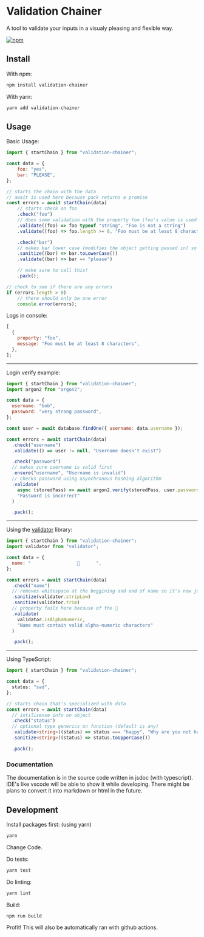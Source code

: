 # Validation Chainer

A tool to validate your inputs in a visualy pleasing and flexible way.

[![npm](https://img.shields.io/npm/v/validation-chainer.svg)](https://www.npmjs.com/package/validation-chainer)

## Install

With npm:

```sh
npm install validation-chainer
```

With yarn:

```sh
yarn add validation-chainer
```

## Usage

Basic Usage:

```js
import { startChain } from "validation-chainer";

const data = {
    foo: "yes",
    bar: "PLEASE",
};

// starts the chain with the data
// await is used here because pack returns a promise
const errors = await startChain(data)
    // starts check on foo
    .check("foo")
    // does some validation with the property foo (foo's value is used as an argument)
    .validate((foo) => foo typeof "string", "Foo is not a string")
    .validate((foo) => foo.length >= 8, "Foo must be at least 8 characters")

    .check("bar")
    // makes bar lower case (modifies the object getting passed in) so bar is now please
    .sanitize((bar) => bar.toLowerCase())
    .validate((bar) => bar == "please")

    // make sure to call this!
    .pack();

// check to see if there are any errors
if (errors.length > 0)
    // there should only be one error
    console.error(errors);
```

Logs in console:

```js
[
  {
    property: "foo",
    message: "Foo must be at least 8 characters",
  },
];
```

---

Login verify example:

```js
import { startChain } from "validation-chainer";
import argon2 from "argon2";

const data = {
  username: "bob",
  password: "very strong password",
};

const user = await database.findOne({ username: data.username });

const errors = await startChain(data)
  .check("username")
  .validate(() => user != null, "Username doesn't exist")

  .check("password")
  // makes sure username is valid first
  .ensure("username", "Username is invalid")
  // checks password using asynchronous hashing algorithm
  .validate(
    async (storedPass) => await argon2.verify(storedPass, user.password),
    "Password is incorrect"
  )

  .pack();
```

---

Using the [validator](https://www.npmjs.com/package/validator) library:

```js
import { startChain } from "validation-chainer";
import validator from "validator";

const data = {
  name: "                 💩      ",
};

const errors = await startChain(data)
  .check("name")
  // removes whitespace at the beggining and end of name so it's now just "💩"
  .sanitize(validator.stripLow)
  .sanitize(validator.trim)
  // property fails here because of the 💩
  .validate(
    validator.isAlphaNumeric,
    "Name must contain valid alpha-numeric characters"
  )

  .pack();
```

---

Using TypeScript:

```ts
import { startChain } from "validation-chainer";

const data = {
  status: "sad",
};

// starts chain that's specialized with data
const errors = await startChain(data)
  // intilisense info on object
  .check("status")
  // optional type generics on function (default is any)
  .validate<string>((status) => status === "happy", "Why are you not happy")
  .sanitize<string>((status) => status.toUpperCase())

  .pack();
```

### Documentation

The documentation is in the source code written in jsdoc (with typescript).
IDE's like vscode will be able to show it while developing.
There might be plans to convert it into markdown or html in the future.

## Development

Install packages first: (using yarn)

```sh
yarn
```

Change Code.

Do tests:

```sh
yarn test
```

Do linting:

```sh
yarn lint
```

Build:

```sh
npm run build
```

Profit! This will also be automatically ran with github actions.
